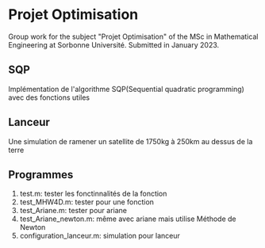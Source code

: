 # Projet Optimisation

Group work for the subject "Projet Optimisation" of the MSc in Mathematical Engineering at Sorbonne Université.
Submitted in January 2023.

## SQP

Implémentation de l'algorithme SQP(Sequential quadratic programming) avec des fonctions utiles

## Lanceur

Une simulation de ramener un satellite de 1750kg à 250km au dessus de la terre

## Programmes
1. test.m: tester les fonctinnalités de la fonction
2. test_MHW4D.m: tester pour une fonction
3. test_Ariane.m: tester pour ariane
4. test_Ariane_newton.m: même avec ariane mais utilise Méthode de Newton
5. configuration_lanceur.m: simulation pour lanceur
